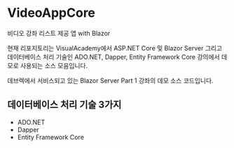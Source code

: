 # VideoAppCore

비디오 강좌 리스트 제공 앱 with Blazor

현재 리포지토리는 VisualAcademy에서 ASP.NET Core 및 Blazor Server 그리고 데이터베이스 처리 기술인 ADO.NET, Dapper, Entity Framework Core 강의에서 데모로 사용되는 소스 모음입니다.

데브렉에서 서비스되고 있는 Blazor Server Part 1 강좌의 데모 소스 코드입니다.



## 데이터베이스 처리 기술 3가지 

* ADO.NET
* Dapper
* Entity Framework Core

